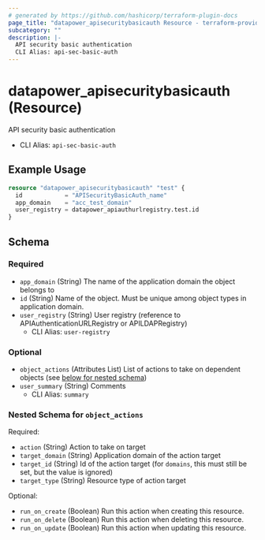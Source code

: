 ```yaml
---
# generated by https://github.com/hashicorp/terraform-plugin-docs
page_title: "datapower_apisecuritybasicauth Resource - terraform-provider-datapower"
subcategory: ""
description: |-
  API security basic authentication
  CLI Alias: api-sec-basic-auth
---
```


# datapower_apisecuritybasicauth (Resource)

API security basic authentication
  - CLI Alias: `api-sec-basic-auth`

## Example Usage

```terraform
resource "datapower_apisecuritybasicauth" "test" {
  id            = "APISecurityBasicAuth_name"
  app_domain    = "acc_test_domain"
  user_registry = datapower_apiauthurlregistry.test.id
}
```

<!-- schema generated by tfplugindocs -->
## Schema

### Required

- `app_domain` (String) The name of the application domain the object belongs to
- `id` (String) Name of the object. Must be unique among object types in application domain.
- `user_registry` (String) User registry (reference to APIAuthenticationURLRegistry or APILDAPRegistry)
  - CLI Alias: `user-registry`

### Optional

- `object_actions` (Attributes List) List of actions to take on dependent objects (see [below for nested schema](#nestedatt--object_actions))
- `user_summary` (String) Comments
  - CLI Alias: `summary`

<a id="nestedatt--object_actions"></a>
### Nested Schema for `object_actions`

Required:

- `action` (String) Action to take on target
- `target_domain` (String) Application domain of the action target
- `target_id` (String) Id of the action target (for `domains`, this must still be set, but the value is ignored)
- `target_type` (String) Resource type of action target

Optional:

- `run_on_create` (Boolean) Run this action when creating this resource.
- `run_on_delete` (Boolean) Run this action when deleting this resource.
- `run_on_update` (Boolean) Run this action when updating this resource.
